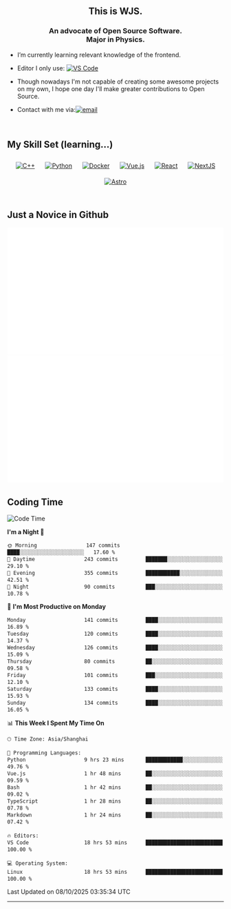 ## <div align="center">This is WJS.</div>  
  

### <div align="center">An advocate of Open Source Software.<br>Major in Physics.</div>  
  

- I’m currently learning relevant knowledge of the frontend.  
  

- Editor I only use: [![VS Code](https://img.shields.io/badge/-VS%20Code-007ACC?style=plastic&logo=visual-studio-code)](https://code.visualstudio.com/)  
  

- Though nowadays I'm not capable of creating some awesome projects on my own, I hope one day I'll make greater contributions to Open Source.  
  

- Contact with me via:[![email](https://img.shields.io/badge/My-e--mail-red)](mailto:wjs@wjsphy.top)  
  

<br/>  


## My Skill Set (learning...)
<div align="center">  
<a href="https://www.cplusplus.com/" target="_blank"><img style="margin: 10px" src="https://profilinator.rishav.dev/skills-assets/cplusplus-original.svg" alt="C++" height="50" /></a>  
<a href="https://www.python.org/" target="_blank"><img style="margin: 10px" src="https://profilinator.rishav.dev/skills-assets/python-original.svg" alt="Python" height="50" /></a>  
<a href="https://www.docker.com/" target="_blank"><img style="margin: 10px" src="https://profilinator.rishav.dev/skills-assets/docker-original-wordmark.svg" alt="Docker" height="50" /></a>  
<a href="https://vuejs.org/" target="_blank"><img style="margin: 10px" src="https://profilinator.rishav.dev/skills-assets/vuejs-original-wordmark.svg" alt="Vue.js" height="50" /></a>  
<a href="https://reactjs.org/" target="_blank"><img style="margin: 10px" src="https://profilinator.rishav.dev/skills-assets/react-original-wordmark.svg" alt="React" height="50" /></a>  
<a href="https://nextjs.org/" target="_blank"><img style="margin: 10px" src="https://profilinator.rishav.dev/skills-assets/nextjs.png" alt="NextJS" height="50" /></a>  
<a href="https://www.astro.build/" target="_blank"><img style="margin: 10px" src="https://profilinator.rishav.dev/skills-assets/astro.svg" alt="Astro" height="50" /></a>   
</div>

<br/>  


## Just a Novice in Github  
![](https://raw.githubusercontent.com/wjsoj/github-stats-transparent/output/generated/overview.svg)
![](https://raw.githubusercontent.com/wjsoj/github-stats-transparent/output/generated/languages.svg)

## Coding Time

<!--START_SECTION:waka-->
![Code Time](http://img.shields.io/badge/Code%20Time-1%2C421%20hrs%2042%20mins-blue)

**I'm a Night 🦉** 

```text
🌞 Morning                147 commits         ████░░░░░░░░░░░░░░░░░░░░░   17.60 % 
🌆 Daytime                243 commits         ███████░░░░░░░░░░░░░░░░░░   29.10 % 
🌃 Evening                355 commits         ███████████░░░░░░░░░░░░░░   42.51 % 
🌙 Night                  90 commits          ███░░░░░░░░░░░░░░░░░░░░░░   10.78 % 
```
📅 **I'm Most Productive on Monday** 

```text
Monday                   141 commits         ████░░░░░░░░░░░░░░░░░░░░░   16.89 % 
Tuesday                  120 commits         ████░░░░░░░░░░░░░░░░░░░░░   14.37 % 
Wednesday                126 commits         ████░░░░░░░░░░░░░░░░░░░░░   15.09 % 
Thursday                 80 commits          ██░░░░░░░░░░░░░░░░░░░░░░░   09.58 % 
Friday                   101 commits         ███░░░░░░░░░░░░░░░░░░░░░░   12.10 % 
Saturday                 133 commits         ████░░░░░░░░░░░░░░░░░░░░░   15.93 % 
Sunday                   134 commits         ████░░░░░░░░░░░░░░░░░░░░░   16.05 % 
```


📊 **This Week I Spent My Time On** 

```text
🕑︎ Time Zone: Asia/Shanghai

💬 Programming Languages: 
Python                   9 hrs 23 mins       ████████████░░░░░░░░░░░░░   49.76 % 
Vue.js                   1 hr 48 mins        ██░░░░░░░░░░░░░░░░░░░░░░░   09.59 % 
Bash                     1 hr 42 mins        ██░░░░░░░░░░░░░░░░░░░░░░░   09.02 % 
TypeScript               1 hr 28 mins        ██░░░░░░░░░░░░░░░░░░░░░░░   07.78 % 
Markdown                 1 hr 24 mins        ██░░░░░░░░░░░░░░░░░░░░░░░   07.42 % 

🔥 Editors: 
VS Code                  18 hrs 53 mins      █████████████████████████   100.00 % 

💻 Operating System: 
Linux                    18 hrs 53 mins      █████████████████████████   100.00 % 
```


 Last Updated on 08/10/2025 03:35:34 UTC
<!--END_SECTION:waka-->

----

<!--
**wjsoj/wjsoj** is a ✨ _special_ ✨ repository because its `README.md` (this file) appears on your GitHub profile.

Here are some ideas to get you started:

- 🔭 I’m currently working on ...
- 🌱 I’m currently learning ...
- 👯 I’m looking to collaborate on ...
- 🤔 I’m looking for help with ...
- 💬 Ask me about ...
- 📫 How to reach me: ...
- 😄 Pronouns: ...
- ⚡ Fun fact: ...
-->
